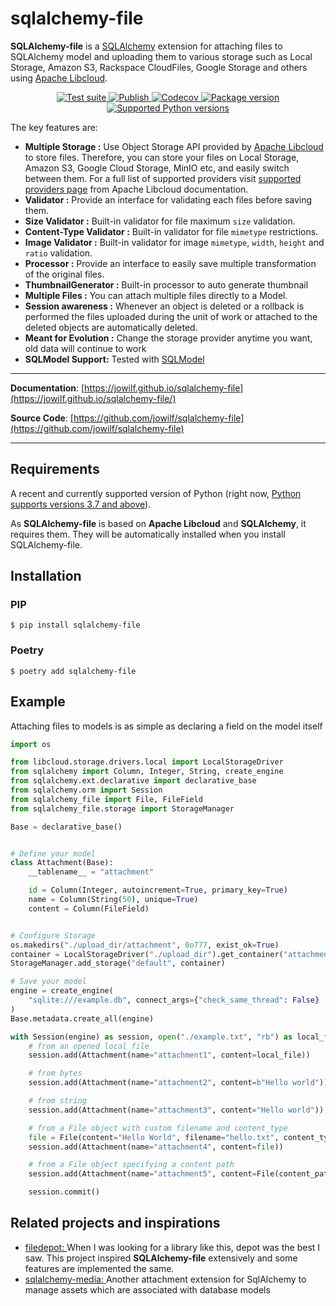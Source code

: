 # sqlalchemy-file


**SQLAlchemy-file** is a [SQLAlchemy](https://www.sqlalchemy.org/) extension for attaching files to SQLAlchemy model and
uploading them to various storage such as Local Storage, Amazon S3, Rackspace CloudFiles, Google Storage and others
using [Apache Libcloud](https://github.com/apache/libcloud).

<p align="center">
<a href="https://github.com/jowilf/sqlalchemy-file/actions">
    <img src="https://github.com/jowilf/sqlalchemy-file/actions/workflows/test.yml/badge.svg" alt="Test suite">
</a>
<a href="https://github.com/jowilf/sqlalchemy-file/actions">
    <img src="https://github.com/jowilf/sqlalchemy-file/actions/workflows/publish.yml/badge.svg" alt="Publish">
</a>
<a href="https://codecov.io/gh/jowilf/sqlalchemy-file">
    <img src="https://codecov.io/gh/jowilf/sqlalchemy-file/branch/main/graph/badge.svg" alt="Codecov">
</a>
<a href="https://pypi.org/project/sqlalchemy-file/">
    <img src="https://badge.fury.io/py/sqlalchemy-file.svg" alt="Package version">
</a>
<a href="https://pypi.org/project/sqlalchemy-file/">
    <img src="https://img.shields.io/pypi/pyversions/sqlalchemy-file?color=2334D058" alt="Supported Python versions">
</a>
</p>


The key features are:

* **Multiple Storage :** Use Object Storage API provided by [Apache Libcloud](https://github.com/apache/libcloud) to
  store files. Therefore, you can store your files on Local Storage, Amazon S3, Google Cloud Storage, MinIO etc, and
  easily switch between them. For a full list of supported providers
  visit [supported providers page](https://libcloud.readthedocs.io/en/stable/storage/supported_providers.html) from Apache
  Libcloud documentation.
* **Validator :**  Provide an interface for validating each files before saving them.
* **Size Validator :** Built-in validator for file maximum `size` validation.
* **Content-Type Validator :** Built-in validator for file ``mimetype`` restrictions.
* **Image Validator :** Built-in validator for image `mimetype`, `width`, `height` and `ratio` validation.
* **Processor :** Provide an interface to easily save multiple transformation of the original files.
* **ThumbnailGenerator :** Built-in processor to auto generate thumbnail
* **Multiple Files :** You can attach multiple files directly to a Model.
* **Session awareness :** Whenever an object is deleted or a rollback is performed the files uploaded during the unit of
  work or attached to the deleted objects are automatically deleted.
* **Meant for Evolution :** Change the storage provider anytime you want, old data will continue to work
* **SQLModel Support:** Tested with [SQLModel](https://github.com/tiangolo/sqlmodel)

---

**Documentation**: [https://jowilf.github.io/sqlalchemy-file](https://jowilf.github.io/sqlalchemy-file/)

**Source Code**: [https://github.com/jowilf/sqlalchemy-file](https://github.com/jowilf/sqlalchemy-file)

---

## Requirements

A recent and currently supported version of Python (right
now, <a href="https://www.python.org/downloads/" class="external-link" target="_blank">Python supports versions 3.7 and
above</a>).

As **SQLAlchemy-file** is based on **Apache Libcloud** and **SQLAlchemy**, it requires them. They will be automatically
installed when you install SQLAlchemy-file.

## Installation

### PIP

```shell
$ pip install sqlalchemy-file
```

### Poetry

```shell
$ poetry add sqlalchemy-file
```

## Example

Attaching files to models is as simple as declaring a field on the model itself

```Python
import os

from libcloud.storage.drivers.local import LocalStorageDriver
from sqlalchemy import Column, Integer, String, create_engine
from sqlalchemy.ext.declarative import declarative_base
from sqlalchemy.orm import Session
from sqlalchemy_file import File, FileField
from sqlalchemy_file.storage import StorageManager

Base = declarative_base()


# Define your model
class Attachment(Base):
    __tablename__ = "attachment"

    id = Column(Integer, autoincrement=True, primary_key=True)
    name = Column(String(50), unique=True)
    content = Column(FileField)


# Configure Storage
os.makedirs("./upload_dir/attachment", 0o777, exist_ok=True)
container = LocalStorageDriver("./upload_dir").get_container("attachment")
StorageManager.add_storage("default", container)

# Save your model
engine = create_engine(
    "sqlite:///example.db", connect_args={"check_same_thread": False}
)
Base.metadata.create_all(engine)

with Session(engine) as session, open("./example.txt", "rb") as local_file:
    # from an opened local file
    session.add(Attachment(name="attachment1", content=local_file))

    # from bytes
    session.add(Attachment(name="attachment2", content=b"Hello world"))

    # from string
    session.add(Attachment(name="attachment3", content="Hello world"))

    # from a File object with custom filename and content_type
    file = File(content="Hello World", filename="hello.txt", content_type="text/plain")
    session.add(Attachment(name="attachment4", content=file))

    # from a File object specifying a content path
    session.add(Attachment(name="attachment5", content=File(content_path="./example.txt")))

    session.commit()


```

## Related projects and inspirations

* [filedepot: ](https://github.com/amol-/depot) When I was looking for a library like this, depot was the
best I saw. This project inspired **SQLAlchemy-file** extensively
and some features are implemented the same.
* [sqlalchemy-media: ](https://github.com/pylover/sqlalchemy-media) Another attachment extension for SqlAlchemy
to manage assets which are associated with database models

